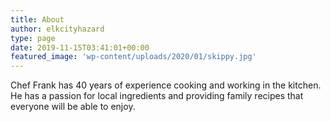```yaml
---
title: About
author: elkcityhazard
type: page
date: 2019-11-15T03:41:01+00:00
featured_image: 'wp-content/uploads/2020/01/skippy.jpg'
---
```

Chef Frank has 40 years of experience cooking and working in the kitchen. He has a passion for local ingredients and providing family recipes that everyone will be able to enjoy.